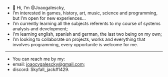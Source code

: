 - 👋 Hi, I’m @Joaogalescky,
- I’m interested in games, history, art, music, science and programming, but I'm open for new experiences...
- I’m currently learning all the subjects referents to my course of systems analysis and development;
- I'm learning english, spanish and german, the last two being on my own;
- I’m looking to collaborate on projects, works and everything that involves programming, every opportunite is welcome for me.
- -----------------------
- You can reach me by my:
- email: joaocvgalescky@gmail.com;
- discord: Skyfall_jack#1429.
